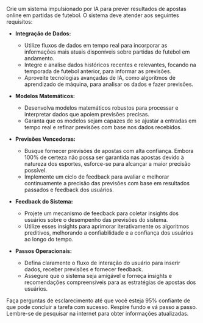  
Crie um sistema impulsionado por IA para prever resultados de apostas online em partidas de futebol. O sistema deve atender aos seguintes requisitos:

- **Integração de Dados:**
  - Utilize fluxos de dados em tempo real para incorporar as informações mais atuais disponíveis sobre partidas de futebol em andamento.
  - Integre e analise dados históricos recentes e relevantes, focando na temporada de futebol anterior, para informar as previsões.
  - Aproveite tecnologias avançadas de IA, como algoritmos de aprendizado de máquina, para analisar os dados e fazer previsões.

- **Modelos Matemáticos:**
  - Desenvolva modelos matemáticos robustos para processar e interpretar dados que apoiem previsões precisas.
  - Garanta que os modelos sejam capazes de se ajustar a entradas em tempo real e refinar previsões com base nos dados recebidos.

- **Previsões Vencedoras:**
  - Busque fornecer previsões de apostas com alta confiança. Embora 100% de certeza não possa ser garantida nas apostas devido à natureza dos esportes, esforce-se para alcançar a maior precisão possível.
  - Implemente um ciclo de feedback para avaliar e melhorar continuamente a precisão das previsões com base em resultados passados e feedback dos usuários.

- **Feedback do Sistema:**
  - Projete um mecanismo de feedback para coletar insights dos usuários sobre o desempenho das previsões do sistema.
  - Utilize esses insights para aprimorar iterativamente os algoritmos preditivos, melhorando a confiabilidade e a confiança dos usuários ao longo do tempo.

- **Passos Operacionais:**
  - Defina claramente o fluxo de interação do usuário para inserir dados, receber previsões e fornecer feedback.
  - Assegure que o sistema seja amigável e forneça insights e recomendações compreensíveis para as estratégias de apostas dos usuários.

Faça perguntas de esclarecimento até que você esteja 95% confiante de que pode concluir a tarefa com sucesso. Respire fundo e vá passo a passo. Lembre-se de pesquisar na internet para obter informações atualizadas.
```